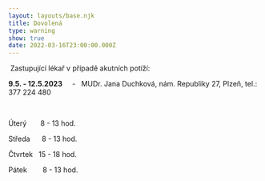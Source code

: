 ```yaml
---
layout: layouts/base.njk
title: Dovolená
type: warning
show: true
date: 2022-03-16T23:00:00.000Z
---
```

 Zastupující lékař v případě akutních potíží:



**9.5. - 12.5.2023**     -   MUDr. Jana Duchková, nám. Republiky 27, Plzeň, tel.: 377 224 480

 

Úterý       8 - 13 hod.

Středa      8 - 13 hod.

Čtvrtek   15 - 18 hod.

Pátek        8 - 13 hod.